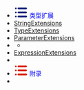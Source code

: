 -  <span style='color:Blue'><img src="wwwroot/images/MB.svg" alt="" style="margin-bottom:-4px" />&nbsp;类型扩展</span>
-  [<span class='static'>StringExtensions</span>](e4.0.0)
-  [<span class='static'>TypeExtensions</span>](e2.0.0)
-  [<span class='static'>ParameterExtensions</span>](e3.0.0)
-  -
-  [<span class='static'>ExpressionExtensions</span>](e1.0.0)
-  
-  <span style='color:Blue'><img src="wwwroot/images/MR.svg" alt="" style="margin-bottom:-4px" />&nbsp;附录</span>
- 



